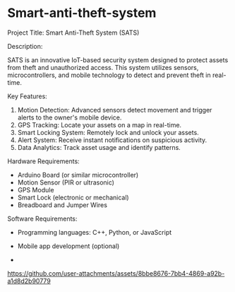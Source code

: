 
# Smart-anti-theft-system #




Project Title: Smart Anti-Theft System (SATS)

Description:

SATS is an innovative IoT-based security system designed to protect assets from theft and unauthorized access. This system utilizes sensors, microcontrollers, and mobile technology to detect and prevent theft in real-time.

Key Features:



1. Motion Detection: Advanced sensors detect movement and trigger alerts to the owner's mobile device.
2. GPS Tracking: Locate your assets on a map in real-time.
3. Smart Locking System: Remotely lock and unlock your assets.
4. Alert System: Receive instant notifications on suspicious activity.
5. Data Analytics: Track asset usage and identify patterns.

Hardware Requirements:

- Arduino Board (or similar microcontroller)
- Motion Sensor (PIR or ultrasonic)
- GPS Module
- Smart Lock (electronic or mechanical)
- Breadboard and Jumper Wires

Software Requirements:

- Programming languages: C++, Python, or JavaScript
- Mobile app development (optional)

- 
https://github.com/user-attachments/assets/8bbe8676-7bb4-4869-a92b-a1d8d2b90779


